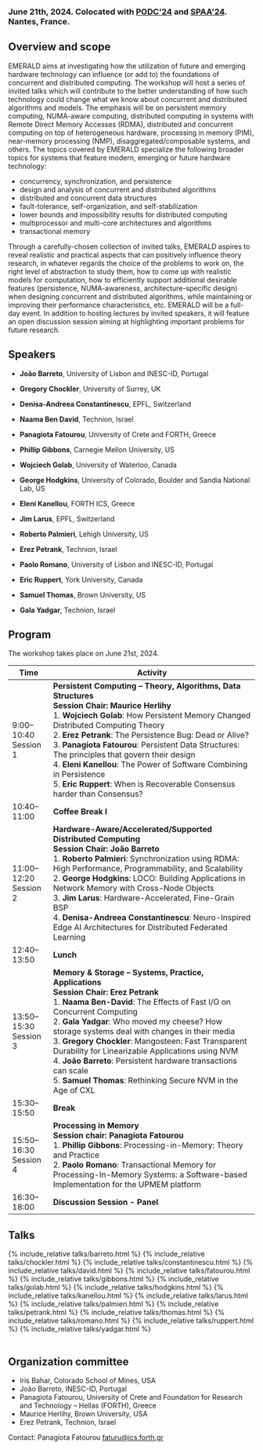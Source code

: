 <!-- # 1st Workshop on Distributed Computing with Emerging Hardware Technology -->

<!-- ### In conjunction with [PODC'24](https://www.podc.org/podc2024/), Nantes, France, June 17-21, 2024 -->

### June 21th, 2024. Colocated with [PODC'24](https://www.podc.org/podc2024/) and [SPAA'24](https://spaa.acm.org/). Nantes, France.

## Overview and scope

EMERALD aims at investigating how the utilization of future and emerging hardware technology can influence (or add to) the foundations of concurrent and distributed computing. The workshop will host a series of invited talks which will contribute to the better understanding of how such technology could change what we know about concurrent and distributed algorithms and models. The emphasis will be on persistent memory computing, NUMA-aware computing, distributed computing in systems with Remote Direct Memory Accesses (RDMA), distributed and concurrent computing on top of heterogeneous hardware, processing in memory (PIM), near-memory processing (NMP), disaggregated/composable systems, and others. 
The topics covered by EMERALD specialize the following broader topics for systems that feature modern, emerging or future hardware technology:

- concurrency, synchronization, and persistence 
- design and analysis of concurrent and distributed algorithms
- distributed and concurrent data structures
- fault-tolerance, self-organization, and self-stabilization
- lower bounds and impossibility results for distributed computing
- multiprocessor and multi-core architectures and algorithms
- transactional memory

Through a carefully-chosen collection of invited talks, EMERALD aspires to reveal realistic and practical aspects that can positively influence theory research, in whatever regards the choice of the problems to work on, the right level of abstraction to study them, how to come up with realistic models for computation, how to efficiently support additional desirable features (persistence, NUMA-awareness, architecture-specific design) when designing concurrent and distributed algorithms, while maintaining or improving their performance characteristics, etc. 
EMERALD will be a full-day event.  In addition to hosting lectures by invited speakers, it will feature an open discussion session aiming at highlighting important problems for future research. 


## Speakers

- **João Barreto**, University of Lisbon and INESC-ID, Portugal

- **Gregory Chockler**, University of Surrey, UK

- **Denisa-Andreea Constantinescu**, EPFL, Switzerland

 - **Naama Ben David**, Technion, Israel

- **Panagiota Fatourou**, University of Crete and FORTH, Greece

- **Phillip Gibbons**, Carnegie Mellon University, US

- **Wojciech Golab**, University of Waterloo, Canada

- **George Hodgkins**, University of Colorado, Boulder and Sandia National Lab, US

- **Eleni Kanellou**, FORTH ICS, Greece

- **Jim Larus**, EPFL, Switzerland

- **Roberto Palmieri**, Lehigh University, US

- **Erez Petrank**, Technion, Israel

- **Paolo Romano**, University of Lisbon and INESC-ID, Portugal

- **Eric Ruppert**, York University, Canada

- **Samuel Thomas**, Brown University, US

- **Gala Yadgar**, Technion, Israel




## Program

The workshop takes place on June 21st, 2024. 

| Time  | Activity  |
|---|---|
| 9:00–10:40 <br/> Session 1 |	**Persistent Computing – Theory, Algorithms, Data Structures<br/>Session Chair: Maurice Herlihy** <br/> 1. **Wojciech Golab**: How Persistent Memory Changed Distributed Computing Theory<br/> 2. **Erez Petrank**: The Persistence Bug: Dead or Alive?<br/>3. **Panagiota Fatourou**: Persistent Data Structures: The principles that govern their design<br/>4. **Eleni Kanellou**: The Power of Software Combining in Persistence<br/>5. **Eric Ruppert**: When is Recoverable Consensus harder than Consensus? |
| 10:40–11:00 |	**Coffee Break I** |
| 11:00–12:20<br/> Session 2 | **Hardware-Aware/Accelerated/Supported Distributed Computing<br/>Session Chair: João Barreto**<br/>1. **Roberto Palmieri**: Synchronization using RDMA: High Performance, Programmability, and Scalability<br/>2. **George Hodgkins**: LOCO: Building Applications in Network Memory with Cross-Node Objects<br/>3. **Jim Larus**: Hardware-Accelerated, Fine-Grain BSP<br/>4. **Denisa-Andreea Constantinescu**: Neuro-Inspired Edge AI Architectures for Distributed Federated Learning |
| 12:40–13:50 |	**Lunch** |
| 13:50–15:30<br/> Session 3 | **Memory & Storage – Systems, Practice, Applications<br/>Session Chair: Erez Petrank**<br/>1. **Naama Ben-David**: The Effects of Fast I/O on Concurrent Computing<br/>2. **Gala Yadgar**: Who moved my cheese? How storage systems deal with changes in their media<br/>3. **Gregory Chockler**: Mangosteen: Fast Transparent Durability for Linearizable Applications using NVM<br/>4. **João Barreto**: Persistent hardware transactions can scale <br/>5. **Samuel Thomas**: Rethinking Secure NVM in the Age of CXL |
| 15:30–15:50 |	**Break** |
| 15:50–16:30<br/> Session 4 | **Processing in Memory<br/>Session chair: Panagiota Fatourou**<br/>1. **Phillip Gibbons**: Processing-in-Memory: Theory and Practice<br/>2. **Paolo Romano**: Transactional Memory for Processing-In-Memory Systems: a Software-based Implementation for the UPMEM platform |
| 16:30–18:00 | **Discussion Session - Panel** |



## Talks

<table>
    <tbody>
{% include_relative talks/barreto.html %}
{% include_relative talks/chockler.html %}
{% include_relative talks/constantinescu.html %}
{% include_relative talks/david.html %}
{% include_relative talks/fatourou.html %}
{% include_relative talks/gibbons.html %}
{% include_relative talks/golab.html %}
{% include_relative talks/hodgkins.html %}
{% include_relative talks/kanellou.html %}
{% include_relative talks/larus.html %}
{% include_relative talks/palmieri.html %}
{% include_relative talks/petrank.html %}
{% include_relative talks/thomas.html %}
{% include_relative talks/romano.html %}
{% include_relative talks/ruppert.html %}
{% include_relative talks/yadgar.html %}
    </tbody>
</table>






## Organization committee

- Iris Bahar, Colorado School of Mines, USA
- João Barreto, INESC-ID, Portugal
- Panagiota Fatourou, University of Crete and Foundation for Research and Technology – Hellas
(FORTH), Greece
- Maurice Herlihy, Brown University, USA
- Erez Petrank, Technion, Israel

Contact: Panagiota Fatourou <faturu@ics.forth.gr>



